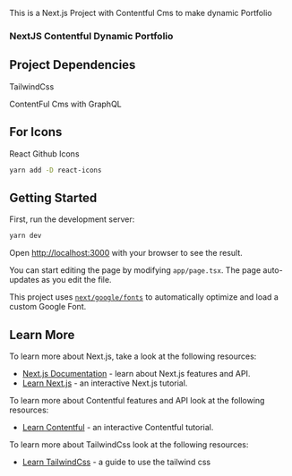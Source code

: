 This is a Next.js Project with Contentful Cms to make dynamic Portfolio

### NextJS Contentful Dynamic Portfolio

## Project Dependencies


TailwindCss


ContentFul Cms with GraphQL

## For Icons


React Github Icons

```bash
yarn add -D react-icons
```
## Getting Started

First, run the development server:

```bash
yarn dev
```

Open [http://localhost:3000](http://localhost:3000) with your browser to see the result.

You can start editing the page by modifying `app/page.tsx`. The page auto-updates as you edit the file.

This project uses [`next/google/fonts`](https://nextjs.org/docs/app/building-your-application/optimizing/fonts#google-fonts) to automatically optimize and load  a custom Google Font.

## Learn More

To learn more about Next.js, take a look at the following resources:

- [Next.js Documentation](https://nextjs.org/docs) - learn about Next.js features and API.
- [Learn Next.js](https://nextjs.org/learn) - an interactive Next.js tutorial.


To learn more about Contentful features and API look at the following resources:
- [Learn Contentful](https://www.contentful.com/developers/docs/tutorials/) - an interactive Contentful tutorial.

To learn more about TailwindCss look at the following resources:
- [Learn TailwindCss](https://tailwindcss.com/docs/installation) - a guide to use the tailwind css